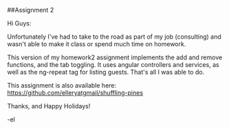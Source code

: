 ##Assignment 2

Hi Guys:

Unfortunately I've had to take to the road as part of my job (consulting) and
wasn't able to make it class or spend much time on homework.

This version of my homework2 assignment implements the add and remove functions, and the tab toggling.  It uses angular controllers and services, as well as the ng-repeat tag for listing guests.  That's all I was able to do.

This assignment is also available here:
https://github.com/elleryatgmail/shuffling-pines


Thanks, and Happy Holidays!

 -el

